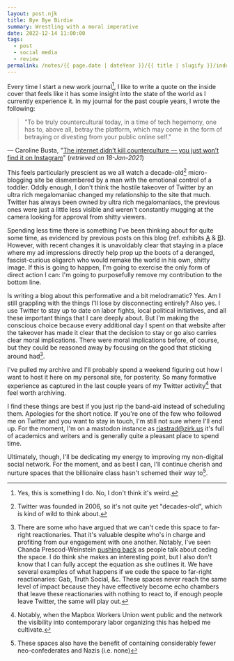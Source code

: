 ```yaml
---
layout: post.njk
title: Bye Bye Birdie
summary: Wrestling with a moral imperative
date: 2022-12-14 11:00:00
tags:
  - post
  - social media
  - review
permalink: /notes/{{ page.date | dateYear }}/{{ title | slugify }}/index.html
---
```


Every time I start a new work journal[^1], I like to write a quote on the inside cover that feels like it has some insight into the state of the world as I currently experience it. In my journal for the past couple years, I wrote the following:

> "To be truly countercultural today, in a time of tech hegemony, one has to, above all, betray the platform, which may come in the form of betraying or divesting from your public online self."

— Caroline Busta, "[The internet didn’t kill counterculture — you just won’t find it on Instagram](https://documentjournal.com/2021/01/the-internet-didnt-kill-counterculture-you-just-wont-find-it-on-instagram/)" (_retrieved on 18-Jan-2021_)

This feels particularly prescient as we all watch a decade-old[^2] micro-blogging site be dismembered by a man with the emotional control of a toddler. Oddly enough, I don't think the hostile takeover of Twitter by an ultra rich megalomaniac changed my relationship to the site that much. Twitter has always been owned by ultra rich megalomaniacs, the previous ones were just a little less visible and weren't constantly mugging at the camera looking for approval from shitty viewers.

Spending less time there is something I've been thinking about for quite some time, as evidenced by previous posts on this blog (ref. exhibits [A](/notes/2020/kill-the-feed/) & [B](/notes/2021/requiem-for-a-feed/)). However, with recent changes it is unavoidably clear that staying in a place where my ad impressions directly help prop up the boots of a deranged, fascist-curious oligarch who would remake the world in his own, shitty image. If this is going to happen, I'm going to exercise the only form of direct action I can: I'm going to purposefully remove my contribution to the bottom line.

Is writing a blog about this performative and a bit melodramatic? Yes. Am I still grappling with the things I'll lose by disconnecting entirely? Also yes. I use Twitter to stay up to date on labor fights, local political initiatives, and all these important things that I care deeply about. But I'm making the conscious choice because every additional day I spent on that website after the takeover has made it clear that the decision to stay or go also carries clear moral implications. There were moral implications before, of course, but they could be reasoned away by focusing on the good that sticking around had[^3].

I've pulled my archive and I'll probably spend a weekend figuring out how I want to host it here on my personal site, for posterity. So many formative experience as captured in the last couple years of my Twitter activity[^4] that feel worth archiving.

I find these things are best if you just rip the band-aid instead of scheduling them. Apologies for the short notice. If you're one of the few who followed me on Twitter and you want to stay in touch, I'm still not sure where I'll end up. For the moment, I'm on a mastodon instance as [riastrad@zirk.us](https://zirk.us/@riastrad) it's full of academics and writers and is generally quite a pleasant place to spend time.

Ultimately, though, I'll be dedicating my energy to improving my non-digital social network. For the moment, and as best I can, I'll continue cherish and nurture spaces that the billionaire class hasn't schemed their way to[^5].

[^1]: Yes, this is something I do. No, I don't think it's weird.
[^2]: Twitter was founded in 2006, so it's not quite yet "decade*s*-old", which is kind of wild to think about.
[^3]: There are some who have argued that we can't cede this space to far-right reactionaries. That it's valuable despite who's in charge and profiting from our engagement with one another. Notably, I've seen Chanda Prescod-Weinstein [pushing back](https://nitter.net/IBJIYONGI/status/1601934213548314624#m) as people talk about ceding the space. I do think she makes an interesting point, but I also don't know that I can fully accept the equation as she outlines it. We have several examples of what happens if we cede the space to far-right reactionaries: Gab, Truth Social, &c. These spaces never reach the same level of impact because they have effectively become echo chambers that leave these reactionaries with nothing to react to, if enough people leave Twitter, the same will play out.
[^4]: Notably, when the Mapbox Workers Union went public and the network the visibility into contemporary labor organizing this has helped me cultivate.
[^5]: These spaces also have the benefit of containing considerably fewer neo-confederates and Nazis (i.e. none)
